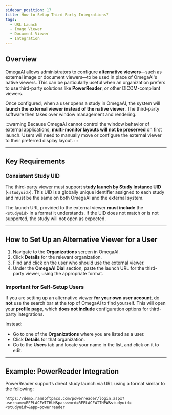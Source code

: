 ```yaml
---
sidebar_position: 17
title: How to Setup Third Party Integrations?
tags:
  - URL Launch 
  - Image Viewer
  - Document Viewer
  - Integration  
---
```


## Overview

OmegaAI allows administrators to configure **alternative viewers**—such as external image or document viewers—to be used in place of OmegaAI's native viewers. This can be particularly useful when an organization prefers to use third-party solutions like **PowerReader**, or other DICOM-compliant viewers.

Once configured, when a user opens a study in OmegaAI, the system will **launch the external viewer instead of the native viewer**. The third-party software then takes over window management and rendering.

:::warning
Because OmegaAI cannot control the window behavior of external applications, **multi-monitor layouts will not be preserved** on first launch. Users will need to manually move or configure the external viewer to their preferred display layout.
:::

---

## Key Requirements

### Consistent Study UID

The third-party viewer must support **study launch by Study Instance UID** (`<studyuid>`). This UID is a globally unique identifier assigned to each study and must be the same on both OmegaAI and the external system.

The launch URL provided to the external viewer **must include** the `<studyuid>` in a format it understands. If the UID does not match or is not supported, the study will not open as expected.

---

## How to Set Up an Alternative Viewer for a User

1. Navigate to the **Organizations** screen in OmegaAI.
2. Click **Details** for the relevant organization.
3. Find and click on the user who should use the external viewer.
4. Under the **OmegaAI Dial** section, paste the launch URL for the third-party viewer, using the appropriate format.

### Important for Self-Setup Users

If you are setting up an alternative viewer **for your own user account**, do **not** use the search bar at the top of OmegaAI to find yourself. This will open your **profile page**, which **does not include** configuration options for third-party integrations.

Instead:

- Go to one of the **Organizations** where you are listed as a user.
- Click **Details** for that organization.
- Go to the **Users** tab and locate your name in the list, and click on it to edit.
---

## Example: PowerReader Integration

PowerReader supports direct study launch via URL using a format similar to the following:


```plaintext
https://demo.ramsoftpacs.com/powerreader/login.aspx?username=REPLACEWITHUN&password=REPLACEWITHPW&studyuid=<studyuid>&app=powerreader
```
